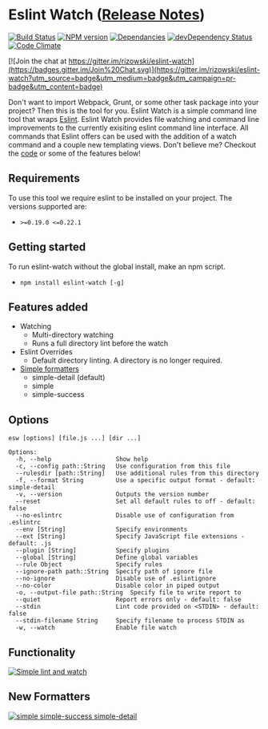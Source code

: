 # Eslint Watch ([Release Notes](https://github.com/rizowski/eslint-watch/releases/latest))
[![Build Status](https://travis-ci.org/rizowski/eslint-watch.svg?branch=master)](https://travis-ci.org/rizowski/eslint-watch)
[![NPM version](https://badge.fury.io/js/eslint-watch.svg)](http://badge.fury.io/js/eslint-watch)
[![Dependancies](https://david-dm.org/rizowski/eslint-watch.svg)](https://david-dm.org/rizowski/eslint-watch#info=dependencies)
[![devDependency Status](https://david-dm.org/rizowski/eslint-watch/dev-status.svg)](https://david-dm.org/rizowski/eslint-watch#info=devDependencies)
[![Code Climate](https://codeclimate.com/github/rizowski/eslint-watch/badges/gpa.svg)](https://codeclimate.com/github/rizowski/eslint-watch)

[![Join the chat at https://gitter.im/rizowski/eslint-watch](https://badges.gitter.im/Join%20Chat.svg)](https://gitter.im/rizowski/eslint-watch?utm_source=badge&utm_medium=badge&utm_campaign=pr-badge&utm_content=badge)

Don't want to import Webpack, Grunt, or some other task package into your project? Then this is the tool for you.
Eslint Watch is a simple command line tool that wraps [Eslint](https://www.npmjs.com/package/eslint). Eslint Watch provides file watching and command line improvements to the currently exisiting eslint command line interface. All commands that Eslint offers can be used with the addition of a watch command and a couple new templating views. Don't believe me? Checkout the [code](https://github.com/rizowski/eslint-watch) or some of the features below!

## Requirements
To use this tool we require eslint to be installed on your project. The versions supported are:
  - `>=0.19.0 <=0.22.1`

## Getting started
To run eslint-watch without the global install, make an npm script.
  - `npm install eslint-watch [-g]`

## Features added
  - Watching
    - Multi-directory watching
    - Runs a full directory lint before the watch
  - Eslint Overrides
    - Default directory linting. A directory is no longer required.
  - [Simple formatters](#new-formatters)
    - simple-detail (default)
    - simple
    - simple-success

## Options
```
esw [options] [file.js ...] [dir ...]

Options:
  -h, --help                  Show help
  -c, --config path::String   Use configuration from this file
  --rulesdir [path::String]   Use additional rules from this directory
  -f, --format String         Use a specific output format - default: simple-detail
  -v, --version               Outputs the version number
  --reset                     Set all default rules to off - default: false
  --no-eslintrc               Disable use of configuration from .eslintrc
  --env [String]              Specify environments
  --ext [String]              Specify JavaScript file extensions - default: .js
  --plugin [String]           Specify plugins
  --global [String]           Define global variables
  --rule Object               Specify rules
  --ignore-path path::String  Specify path of ignore file
  --no-ignore                 Disable use of .eslintignore
  --no-color                  Disable color in piped output
  -o, --output-file path::String  Specify file to write report to
  --quiet                     Report errors only - default: false
  --stdin                     Lint code provided on <STDIN> - default: false
  --stdin-filename String     Specify filename to process STDIN as
  -w, --watch                 Enable file watch
```

## Functionality
[![Simple lint and watch](http://i.imgur.com/gPZSXU0.png)](http://i.imgur.com/gPZSXU0.png)

## New Formatters
[![simple simple-success simple-detail](http://i.imgur.com/m757NwM.png)](http://i.imgur.com/m757NwM.png)
